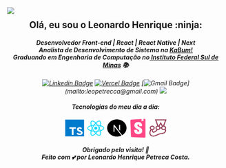 <img  width="35%" src="https://github.com/LeoHPC/LeoHPC/blob/main/92922f104412103.5fbc22be07c17.gif" align="left"/>

 <div align="center">
  <h2>Olá, eu sou o Leonardo Henrique :ninja:</h2>
  <h4><em>Desenvolvedor Front-end | React | React Native | Next </br>
   Analista de Desenvolvimento de Sistema na <a href="https://www.kabum.com.br/">KaBum!</a>
   </br>
   Graduando em Engenharia de Computação no<a href="https://portal.pcs.ifsuldeminas.edu.br/"> Instituto Federal Sul de Minas</a> 📚</h4>

  [![Linkedin Badge](https://img.shields.io/badge/-LinkedIn-blue?style=flat-square&logo=Linkedin&logoColor=white&link=https://www.linkedin.com/in/leonardo-henrique-33a3ab210/)](https://www.linkedin.com/in/leonardo-henrique-33a3ab210/)
  [![Vercel Badge](https://img.shields.io/badge/-Vercel-blueviolet?style=flat-square&logo=Vercel&link=https://https://vercel.com/azevgabriel/)](https://vercel.com/leohpc/)
  [![Gmail Badge](https://img.shields.io/badge/-Email-c14438?style=flat-square&labelColor=c14438&logo=gmail&logoColor=white&link="mailto:leopetrecca@gmail.com")](mailto:leopetrecca@gmail.com)
  ![](https://komarev.com/ghpvc/?username=leohpc&color=006bed)
    <h4>Tecnologias do meu dia a dia:</h4>
  <div style="display: inline_block">
    <img align="center" alt="TypeScript" height="40" width="45" src="https://github.com/devicons/devicon/blob/master/icons/typescript/typescript-original.svg">
    <img align="center" alt="ReactJS" height="45" width="45" src="https://github.com/vscode-icons/vscode-icons/blob/master/icons/file_type_reactjs.svg">
    <img align="center" alt="Nextjs" height="40" width="45" src="https://github.com/devicons/devicon/blob/master/icons/nextjs/nextjs-original.svg" />
    <img align="center" alt="Tailwindcss" height="45" width="45" src="https://github.com/devicons/devicon/blob/master/icons/storybook/storybook-original.svg" /> 
    <img align="center" alt="Vite" height="40" width="40" src="https://github.com/devicons/devicon/blob/master/icons/jest/jest-plain.svg">                         
  </div>
  
  <h4>Obrigado pela visita! 🙇 <br>Feito com 💕 por Leonardo Henrique Petreca Costa.</h4>
</div>
